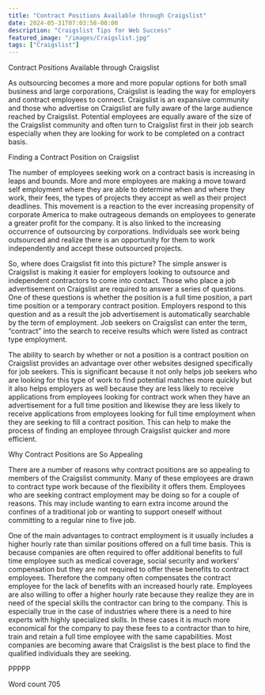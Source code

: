 ```yaml
---
title: "Contract Positions Available through Craigslist"
date: 2024-05-31T07:03:58-08:00
description: "Craigslist Tips for Web Success"
featured_image: "/images/Craigslist.jpg"
tags: ["Craigslist"]
---
```


Contract Positions Available through Craigslist

As outsourcing becomes a more and more popular options for both small business and large corporations, Craigslist is leading the way for employers and contract employees to connect. Craigslist is an expansive community and those who advertise on Craigslist are fully aware of the large audience reached by Craigslist. Potential employees are equally aware of the size of the Craigslist community and often turn to Craigslist first in their job search especially when they are looking for work to be completed on a contract basis.

Finding a Contract Position on Craigslist

The number of employees seeking work on a contract basis is increasing in leaps and bounds. More and more employees are making a move toward self employment where they are able to determine when and where they work, their fees, the types of projects they accept as well as their project deadlines. This movement is a reaction to the ever increasing propensity of corporate America to make outrageous demands on employees to generate a greater profit for the company. It is also linked to the increasing occurrence of outsourcing by corporations. Individuals see work being outsourced and realize there is an opportunity for them to work independently and accept these outsourced projects. 

So, where does Craigslist fit into this picture? The simple answer is Craigslist is making it easier for employers looking to outsource and independent contractors to come into contact. Those who place a job advertisement on Craigslist are required to answer a series of questions. One of these questions is whether the position is a full time position, a part time position or a temporary contract position. Employers respond to this question and as a result the job advertisement is automatically searchable by the term of employment. Job seekers on Craigslist can enter the term, “contract” into the search to receive results which were listed as contract type employment. 

The ability to search by whether or not a position is a contract position on Craigslist provides an advantage over other websites designed specifically for job seekers. This is significant because it not only helps job seekers who are looking for this type of work to find potential matches more quickly but it also helps employers as well because they are less likely to receive applications from employees looking for contract work when they have an advertisement for a full time position and likewise they are less likely to receive applications from employees looking for full time employment when they are seeking to fill a contract position. This can help to make the process of finding an employee through Craigslist quicker and more efficient. 

Why Contract Positions are So Appealing

There are a number of reasons why contract positions are so appealing to members of the Craigslist community. Many of these employees are drawn to contract type work because of the flexibility it offers them. Employees who are seeking contract employment may be doing so for a couple of reasons. This may include wanting to earn extra income around the confines of a traditional job or wanting to support oneself without committing to a regular nine to five job. 

One of the main advantages to contract employment is it usually includes a higher hourly rate than similar positions offered on a full time basis. This is because companies are often required to offer additional benefits to full time employee such as medical coverage, social security and workers’ compensation but they are not required to offer these benefits to contract employees. Therefore the company often compensates the contract employee for the lack of benefits with an increased hourly rate. Employees are also willing to offer a higher hourly rate because they realize they are in need of the special skills the contractor can bring to the company. This is especially true in the case of industries where there is a need to hire experts with highly specialized skills. In these cases it is much more economical for the company to pay these fees to a contractor than to hire, train and retain a full time employee with the same capabilities. Most companies are becoming aware that Craigslist is the best place to find the qualified individuals they are seeking. 

PPPPP

Word count 705






